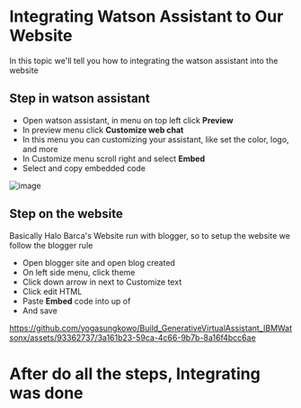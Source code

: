 # Integrating Watson Assistant to Our Website

In this topic we'll tell you how to integrating the watson assistant into the website

## Step in watson assistant

* Open watson assistant, in menu on top left click **Preview**
* In preview menu click **Customize web chat**
* In this menu you can customizing your assistant, like set the color, logo, and more
* In Customize menu scroll right and select **Embed**
* Select and copy embedded code

![image](https://github.com/yogasungkowo/Build_GenerativeVirtualAssistant_IBMWatsonx/assets/93362737/d670f0ab-fba9-4252-8c25-dcaa84a6cbfe)

## Step on the website

Basically Halo Barca's Website run with blogger, so to setup the website we follow the blogger rule
* Open blogger site and open blog created
* On left side menu, click theme
* Click down arrow in next to Customize text
* Click edit HTML
* Paste **Embed** code into up of **</body>**
* And save

https://github.com/yogasungkowo/Build_GenerativeVirtualAssistant_IBMWatsonx/assets/93362737/3a161b23-59ca-4c66-9b7b-8a16f4bcc6ae

# After do all the steps, Integrating was done
